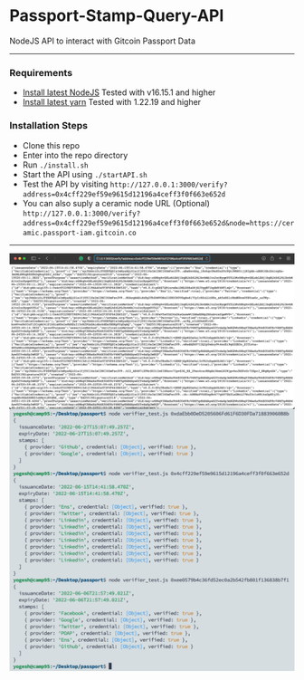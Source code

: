 # Passport-Stamp-Query-API

NodeJS API to interact with Gitcoin Passport Data<br>
<hr>

### Requirements
- [Install latest NodeJS](https://nodejs.org/en/) Tested with v16.15.1 and higher
- [Install latest yarn](https://classic.yarnpkg.com/lang/en/docs/install) Tested with 1.22.19 and higher

### Installation Steps
- Clone this repo 
- Enter into the repo directory
- Run `./install.sh`
- Start the API using `./startAPI.sh`
- Test the API by visiting `http://127.0.0.1:3000/verify?address=0x4cff229ef59e9615d12196a4ceff3f0f663e652d`
- You can also suply a ceramic node URL (Optional) `http://127.0.0.1:3000/verify?address=0x4cff229ef59e9615d12196a4ceff3f0f663e652d&node=https://ceramic.passport-iam.gitcoin.co`

<hr>
<img src="man/figures/screen.png"  align="center"/>
<img src="man/figures/sample_output.png"  align="center"/>
